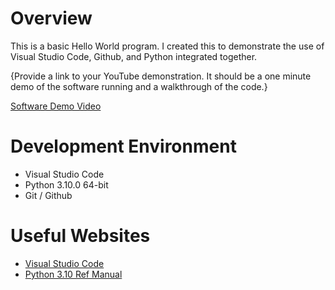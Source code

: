 # Overview

This is a basic Hello World program. I created this to demonstrate the use of Visual Studio Code, Github, and Python integrated together.

{Provide a link to your YouTube demonstration.  It should be a one minute demo of the software running and a walkthrough of the code.}

[Software Demo Video](http://youtube.link.goes.here)

# Development Environment

* Visual Studio Code
* Python 3.10.0 64-bit
* Git / Github

# Useful Websites

* [Visual Studio Code](https://code.visualstudio.com/docs/editor/versioncontrol)
* [Python 3.10 Ref Manual](https://docs.python.org/3.10/)